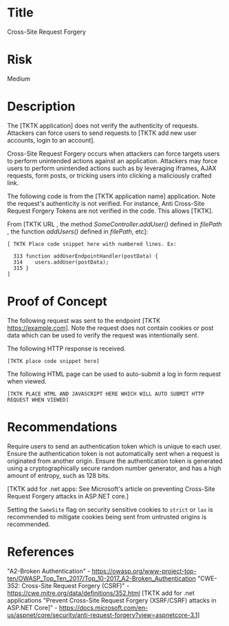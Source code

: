 # Title
Cross-Site Request Forgery

# Risk
Medium

# Description

The [TKTK application] does not verify the authenticity of requests. Attackers can force users to send requests to [TKTK add new user accounts, login to an account].

Cross-Site Request Forgery occurs when attackers can force targets users to perform unintended actions against an application. Attackers may force users to perform unintended actions such as by leveraging iframes, AJAX requests, form posts, or tricking users into clicking a maliciously crafted link.
  
The following code is from the [TKTK application name] application. Note the request's authenticity is not verified. For instance, Anti Cross-Site Request Forgery Tokens are not verified in the code. This allows [TKTK].

From [TKTK  URL , the method *SomeController.addUser()* defined in *filePath* , the function *addUsers()* defined in *filePath*, etc]:
~~~
[ TKTK Place code snippet here with numbered lines. Ex:

  313 function addUserEndpointHandler(postData) {
  314    users.addUser(postData);
  315 }
]

~~~

# Proof of Concept

The following request was sent to the endpoint [TKTK https://example.com]. Note the request does not contain cookies or post data which can be used to verify the request was intentionally sent.

The following HTTP response is received.

~~~
[TKTK place code snippet here] 
~~~

The following HTML page can be used to auto-submit a log in form request when viewed.

~~~
[TKTK PLACE HTML AND JAVASCRIPT HERE WHICH WILL AUTO SUBMIT HTTP REQUEST WHEN VIEWED]
~~~




# Recommendations

Require users to send an authentication token which is unique to each user. Ensure the authentication token is not automatically sent when a request is originated from another origin. Ensure the authentication token is generated using a cryptographically secure random number generator, and has a high amount of entropy, such as 128 bits. 

[TKTK add for .net apps: See Microsoft's article on preventing Cross-Site Request Forgery attacks in ASP.NET core.]

Setting the `SameSite` flag on security sensitive cookies to `strict` or `lax` is recommended to mitigate cookies being sent from untrusted origins is recommended.

# References


"A2-Broken Authentication" - https://owasp.org/www-project-top-ten/OWASP_Top_Ten_2017/Top_10-2017_A2-Broken_Authentication
"CWE-352: Cross-Site Request Forgery (CSRF)" - https://cwe.mitre.org/data/definitions/352.html
[TKTK add for .net applications  "Prevent Cross-Site Request Forgery (XSRF/CSRF) attacks in ASP.NET Core]" - https://docs.microsoft.com/en-us/aspnet/core/security/anti-request-forgery?view=aspnetcore-3.1]
